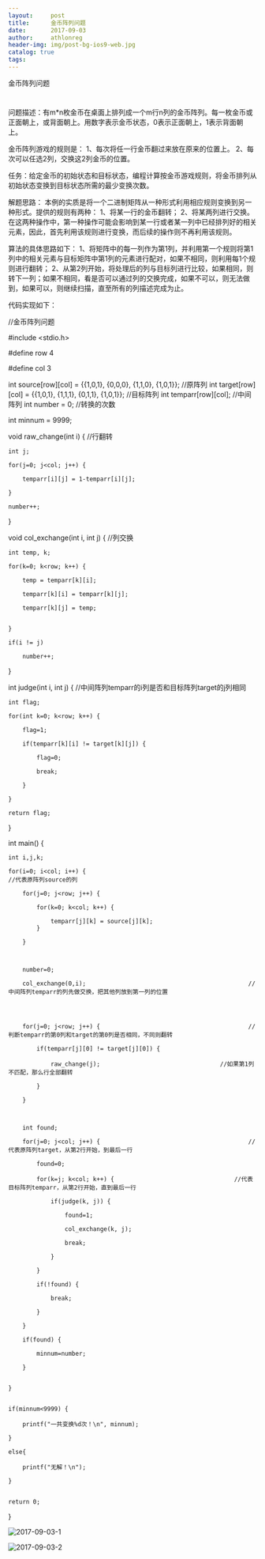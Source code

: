 ```yaml
---
layout:     post
title:      金币阵列问题
date:       2017-09-03
author:     athlonreg
header-img: img/post-bg-ios9-web.jpg
catalog: true
tags:
---
```


金币阵列问题

# 
问题描述：有m*n枚金币在桌面上排列成一个m行n列的金币阵列。每一枚金币或正面朝上，或背面朝上。用数字表示金币状态，0表示正面朝上，1表示背面朝上。

金币阵列游戏的规则是：
1、每次将任一行金币翻过来放在原来的位置上。
2、每次可以任选2列，交换这2列金币的位置。

任务：给定金币的初始状态和目标状态，编程计算按金币游戏规则，将金币排列从初始状态变换到目标状态所需的最少变换次数。

解题思路：
    本例的实质是将一个二进制矩阵从一种形式利用相应规则变换到另一种形式。提供的规则有两种：
    1、将某一行的金币翻转；
    2、将某两列进行交换。
    在这两种操作中，第一种操作可能会影响到某一行或者某一列中已经排列好的相关元素，因此，首先利用该规则进行变换，而后续的操作则不再利用该规则。
    
算法的具体思路如下：
    1、将矩阵中的每一列作为第1列，并利用第一个规则将第1列中的相关元素与目标矩阵中第1列的元素进行配对，如果不相同，则利用每1个规则进行翻转；
    2、从第2列开始，将处理后的列与目标列进行比较，如果相同，则转下一列；如果不相同，看是否可以通过列的交换完成，如果不可以，则无法做到，如果可以，则继续扫描，直至所有的列描述完成为止。

代码实现如下：

//金币阵列问题

#include <stdio.h>



#define row 4

#define col 3



int source[row][col] = {{1,0,1}, {0,0,0}, {1,1,0}, {1,0,1}};           		//原阵列
int target[row][col] = {{1,0,1}, {1,1,1}, {0,1,1}, {1,0,1}};           		//目标阵列
int temparr[row][col];								//中间阵列
int number = 0;                                                        		//转换的次数

int minnum = 9999;



void raw_change(int i) {                                                	//行翻转
    
	int j;
    
	for(j=0; j<col; j++) {
        
		temparr[i][j] = 1-temparr[i][j];
    
	}
    
	number++;
    

}



void col_exchange(int i, int j) {                                       	//列交换
    
	int temp, k;
    
	for(k=0; k<row; k++) {
        
		temp = temparr[k][i];
        
		temparr[k][i] = temparr[k][j];
        
		temparr[k][j] = temp;
        
    
	}
    
	if(i != j)
        
		number++;

}



int judge(int i, int j) {                                               	//中间阵列temparr的i列是否和目标阵列target的j列相同
    
	int flag;
    
	for(int k=0; k<row; k++) {
        
		flag=1;
        
		if(temparr[k][i] != target[k][j]) {
            
			flag=0;
            
			break;
        
		}
    
	}
    
	return flag;

}




int main() {
    
    
	int i,j,k;
    
	for(i=0; i<col; i++) {                                              	//代表原阵列source的列
        
		for(j=0; j<row; j++) {
            
			for(k=0; k<col; k++) {
                
				temparr[j][k] = source[j][k];                              
			}
        
		}
    
    
        
		number=0;
        
		col_exchange(0,i);                                              //中间阵列temparr的列先做交换，把其他列放到第一列的位置
  
      
        
        
		for(j=0; j<row; j++) {                                          //判断temparr的第0列和target的第0列是否相同，不同则翻转
            
			if(temparr[j][0] != target[j][0]) {
                
				raw_change(j);                                	//如果第1列不匹配，那么行全部翻转
            
			}
        
		}
        
        

		int found;
        
		for(j=0; j<col; j++) {                                          //代表原阵列target，从第2行开始，到最后一行
            
			found=0;
            
			for(k=j; k<col; k++) {                              	//代表目标阵列temparr，从第2行开始，直到最后一行
                
				if(judge(k, j)) {
                    
					found=1;
                    
					col_exchange(k, j);
                    
					break;
                
				}
            
			}
            
			if(!found) {
                
				break;
            
			}
        
		}
        
		if(found) {
            
			minnum=number;
        
		}
        
    
	}
    

	if(minnum<9999) {
        
		printf("一共变换%d次！\n", minnum);
    
	}
    
	else{
        
		printf("无解！\n");
    
	}
  
  
	return 0;

}

![2017-09-03-1](http://ovefvi4g3.bkt.clouddn.com/2017-09-03-1-1.png)

![2017-09-03-2](http://ovefvi4g3.bkt.clouddn.com/2017-09-03-2-1.png)

